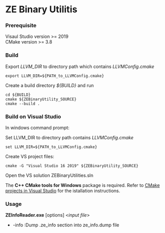 <!---======================= begin_copyright_notice ============================

Copyright (C) 2020-2021 Intel Corporation

SPDX-License-Identifier: MIT

============================= end_copyright_notice ==========================-->

# ZE Binary Utilitis

### Prerequisite
Visaul Studio version >= 2019 <br>
CMake version >= 3.8

### Build
Export *LLVM_DIR* to directory path which contains _LLVMConfig.cmake_

    export LLVM_DIR=${PATH_to_LLVMConfig.cmake}

Create a build directory _${BUILD}_ and run

    cd ${BUILD}
    cmake ${ZEBinaryUtility_SOURCE}
    cmake --build .

### Build on Visual Studio
In windows command prompt:

Set LLVM_DIR to directory path contains *LLVMConfig.cmake*

    set LLVM_DIR=${PATH_to_LLVMConfig.cmake}

Create VS project files:

    cmake -G "Visual Studio 16 2019" ${ZEBinaryUtility_SOURCE}

Open the VS solution ZEBinaryUtilities.sln

The **C++ CMake tools for Windows** package is required.
Refer to [CMake projects in Visual Studio](https://docs.microsoft.com/en-us/cpp/build/cmake-projects-in-visual-studio?view=vs-2019)
for the istallation instructions.

### Usage
**ZEInfoReader.exe** [options]  <_input file_>
  * -info      :Dump .ze_info section into ze_info.dump file
